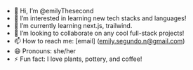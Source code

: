 - 👋 Hi, I’m @emilyThesecond
- 👀 I’m interested in learning new tech stacks and languages!
- 🌱 I’m currently learning next.js, trailwind.
- 💞️ I’m looking to collaborate on any cool full-stack projects!
- 📫 How to reach me: [email] (emily.segundo.n@gmail.com)
- 😄 Pronouns: she/her
- ⚡ Fun fact: I love plants, pottery, and coffee!
<!---
emilyThesecond/emilyThesecond is a ✨ special ✨ repository because its `README.md` (this file) appears on your GitHub profile.
You can click the Preview link to take a look at your changes.
--->
